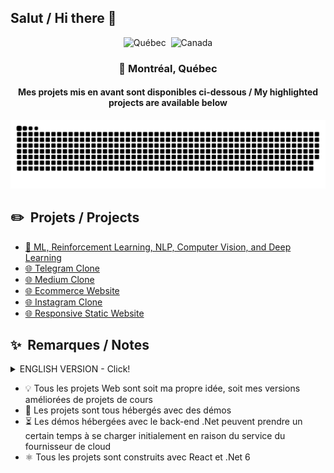 ## Salut / Hi there 👋

<div align="center">
  <img src="https://github.com/nimamt/nimamt/blob/main/assets/quebec_flag.jpg?raw=true" alt="Québec"/>&nbsp;
  <img src="https://github.com/nimamt/nimamt/blob/main/assets/canada_flag.jpg?raw=true" alt="Canada"/>
  <h3 align="center">📍 Montréal, Québec</h4>
  <h4 align="center">Mes projets mis en avant sont disponibles ci-dessous / My highlighted projects are available below</h4>
</div>

<div align="center">
  <a href="#">
  <img  src="https://github.com/1999AZZAR/1999AZZAR/blob/main/resources/img/grid-snake.svg"
       alt="snake" /></a>
</div>

## ✏️ &nbsp;Projets / Projects

<!-- BLOG-POST-LIST:START -->
- [🤖 ML, Reinforcement Learning, NLP, Computer Vision, and Deep Learning](https://github.com/nimamt/machine_learning)
- [🌐 Telegram Clone](https://github.com/nimamt/react-talk)
- [🌐 Medium Clone](https://github.com/nimamt/medium_clone)
- [🌐 Ecommerce Website](https://github.com/nimamt/shop)
- [🌐 Instagram Clone](https://github.com/nimamt/instagram)
- [🌐 Responsive Static Website](https://github.com/nimamt/rockstone)

## ✨ &nbsp;Remarques / Notes  
<details>
  <summary>ENGLISH VERSION - Click!</summary>
  <ul>  
    <li style="list-style: none; position: relative;">💡 All web projects are either my own idea or my upgraded versions of course projects</li>
    <li style="list-style: none; position: relative;">🚀 Projects are all hosted with demos</li>
    <li style="list-style: none; position: relative;">⏳ Hosted demos with .Net back-end take long to load at first because of cloud provider's service</li>
    <li style="list-style: none; position: relative;">⚛️ All projects are with React and .Net 6</li>
  </ul>
</details>

<!-- BLOG-POST-LIST:START -->
- 💡 Tous les projets Web sont soit ma propre idée, soit mes versions améliorées de projets de cours
- 🚀 Les projets sont tous hébergés avec des démos
- ⏳ Les démos hébergées avec le back-end .Net peuvent prendre un certain temps à se charger initialement en raison du service du fournisseur de cloud
- ⚛️ Tous les projets sont construits avec React et .Net 6


<!-- BLOG-POST-LIST:END -->

&nbsp;

  

<!--
**nimamt/nimamt** is a ✨ _special_ ✨ repository because its `README.md` (this file) appears on your GitHub profile.

Here are some ideas to get you started:

- 🔭 I’m currently working on ...
- 🌱 I’m currently learning ...
- 👯 I’m looking to collaborate on ...
- 🤔 I’m looking for help with ...
- 💬 Ask me about ...
- 📫 How to reach me: ...
- 😄 Pronouns: ...
- ⚡ Fun fact: ...
-->
